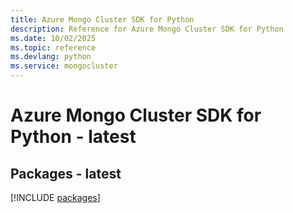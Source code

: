 ```yaml
---
title: Azure Mongo Cluster SDK for Python
description: Reference for Azure Mongo Cluster SDK for Python
ms.date: 10/02/2025
ms.topic: reference
ms.devlang: python
ms.service: mongocluster
---
```

# Azure Mongo Cluster SDK for Python - latest
## Packages - latest
[!INCLUDE [packages](mongo-cluster-index.md)]
